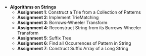 * **Algorithms on Strings**
    - **Assignment 1**: Construct a Trie from a Collection of Patterns
    - **Assignment 2**: Implement TrieMatching
    - **Assignment 3**: Borrows-Wheeler Transform
    - **Assignment 4**: Reconstruct String from its Burrows-Wheeler Transform
    - **Assignment 5**: Suffix Tree
    - **Assignment 6**: Find all Occurrences of Pattern in String
    - **Assignment 7**: Construct Suffix Array of a Long String